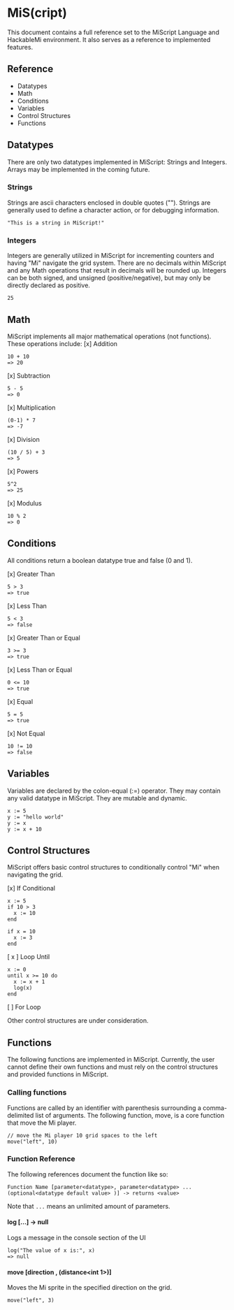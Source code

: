 # MiS(cript)
This document contains a full reference set to the MiScript Language and HackableMi environment. It also serves as a reference to implemented features.

## Reference
- Datatypes
- Math
- Conditions
- Variables
- Control Structures
- Functions

## Datatypes
There are only two datatypes implemented in MiScript: Strings and Integers. Arrays may be implemented in the coming future.

### Strings
Strings are ascii characters enclosed in double quotes (""). Strings are generally used to define a character action, or for debugging information.
```
"This is a string in MiScript!"
``` 

### Integers
Integers are generally utilized in MiScript for incrementing counters and having "Mi" navigate the grid system. There are no decimals within MiScript and any Math operations that result in decimals will be rounded up. Integers can be both signed, and unsigned (positive/negative), but may only be directly declared as positive.
```
25
```

## Math
MiScript implements all major mathematical operations (not functions). These operations include:
[x] Addition
```
10 + 10
=> 20
```
[x] Subtraction
```
5 - 5
=> 0
```
[x] Multiplication
```
(0-1) * 7
=> -7
```
[x] Division
```
(10 / 5) + 3
=> 5
```
[x] Powers
```
5^2
=> 25
```
[x] Modulus
```
10 % 2
=> 0
```

## Conditions
All conditions return a boolean datatype true and false (0 and 1).

[x] Greater Than
```
5 > 3
=> true
```

[x] Less Than
```
5 < 3
=> false
```

[x] Greater Than or Equal
```
3 >= 3
=> true
```

[x] Less Than or Equal
```
0 <= 10
=> true
```

[x] Equal
```
5 = 5
=> true
```

[x] Not Equal
```
10 != 10
=> false
```

## Variables
Variables are declared by the colon-equal (:=) operator. They may contain any valid datatype in MiScript. They are mutable and dynamic. 
```
x := 5
y := "hello world"
y := x
y := x + 10
```

## Control Structures
MiScript offers basic control structures to conditionally control "Mi" when navigating the grid.

[x] If Conditional
```
x := 5
if 10 > 3
  x := 10
end

if x = 10
  x := 3
end
```

[ x ] Loop Until
```
x := 0
until x >= 10 do
  x := x + 1
  log(x)
end
```

[ ] For Loop

Other control structures are under consideration.

## Functions
The following functions are implemented in MiScript. Currently, the user cannot define their own functions and must rely on the control structures and provided functions in MiScript.

### Calling functions
Functions are called by an identifier with parenthesis surrounding a comma-delimited list of arguments. The following function, move, is a core function that move the Mi player.

```
// move the Mi player 10 grid spaces to the left
move("left", 10)
```

### Function Reference
The following references document the function like so: 
```
Function Name [parameter<datatype>, parameter<datatype> ... (optional<datatype default value> )] -> returns <value>
```
Note that `...` means an unlimited amount of parameters.

#### log [...<any>] -> null
Logs a message in the console section of the UI
```
log("The value of x is:", x)
=> null
```

#### move [direction<string> , (distance<int 1>)]
Moves the Mi sprite in the specified direction on the grid.
```
move("left", 3)
```
